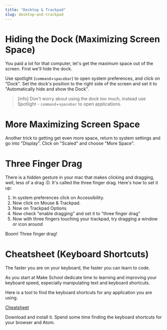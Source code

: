 ```yaml
---
title: "Desktop & Trackpad"
slug: desktop-and-trackpad
---
```


# Hiding the Dock (Maximizing Screen Space)

You paid a lot for that computer, let's get the maximum space out of the screen. First we'll hide the dock.

Use spotlight (`command`+`spacebar`) to open system preferences, and click on "Dock". Set the dock's position to the right side of the screen and set it to "Automatically hide and show the Dock".

>[info]
> Don't worry about using the dock too much, instead use Spotlight - `command`+`spacebar` to open applications.

# More Maximizing Screen Space

Another trick to getting get even more space, return to system settings and go into "Display". Click on "Scaled" and choose "More Space".

# Three Finger Drag

There is a hidden gesture in your mac that makes clicking and dragging, well, less of a drag :D. It's called the three finger drag. Here's how to set it up:

1. In system preferences click on Accessibility.
1. Now click on Mouse & Trackpad.
1. Now on Trackpad Options
1. Now check "enable dragging" and set it to "three finger drag"
1. Now with three fingers touching your trackpad, try dragging a window or icon around

Boom! Three finger drag!


# Cheatsheet (Keyboard Shortcuts)

The faster you are on your keyboard, the faster you can learn to code.

As you start at Make School dedicate time to learning and improving your keyboard speed, especially manipulating text and keyboard shortcuts.

Here is a tool to find the keyboard shortcuts for any application you are using.

[Cheatsheet](https://www.mediaatelier.com/CheatSheet/)

Download and install it. Spend some time finding the keyboard shortcuts for your browser and Atom.
